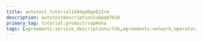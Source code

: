 ```yaml
---
title: autotest_tutorial1484gd0go623re
description: autotestdescription2ubpq07610
primary_tag: tutorial:product/sapHana
tags: [agreements:service_descriptions/lhb,agreements:network_operator/autotest_aaa]
---
```

